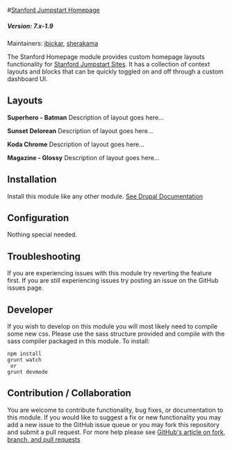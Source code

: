 #[Stanford Jumpstart Homepage](https://github.com/SU-SWS/stanford_jumpstart_home)
##### Version: 7.x-1.9

Maintainers: [jbickar](https://github.com/jbickar), [sherakama](https://github.com/sherakama)

The Stanford Homepage module provides custom homepage layouts functionality for [Stanford Jumpstart Sites](https://github.com/SU-SWS/stanford_sites_jumpstart). It has a collection of context layouts and blocks that can be quickly toggled on and off through a custom dashboard UI.


Layouts
---

**Superhero - Batman**
Description of layout goes here...

**Sunset Delorean**
Description of layout goes here...

**Koda Chrome**
Description of layout goes here...

**Magazine - Glossy**
Description of layout goes here...


Installation
---

Install this module like any other module. [See Drupal Documentation](https://drupal.org/documentation/install/modules-themes/modules-7)

Configuration
---

Nothing special needed.

Troubleshooting
---

If you are experiencing issues with this module try reverting the feature first. If you are still experiencing issues try posting an issue on the GitHub issues page.

Developer
---

If you wish to develop on this module you will most likely need to compile some new css. Please use the sass structure provided and compile with the sass compiler packaged in this module. To install:

```
npm install
grunt watch
 or
grunt devmode
```

Contribution / Collaboration
---

You are welcome to contribute functionality, bug fixes, or documentation to this module. If you would like to suggest a fix or new functionality you may add a new issue to the GitHub issue queue or you may fork this repository and submit a pull request. For more help please see [GitHub's article on fork, branch, and pull requests](https://help.github.com/articles/using-pull-requests)
